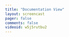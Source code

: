 ```yaml
---
title: "Documentation View"
layout: screencast 
pager: false
comments: false
videoid: w5j5rutbu2
---
```

